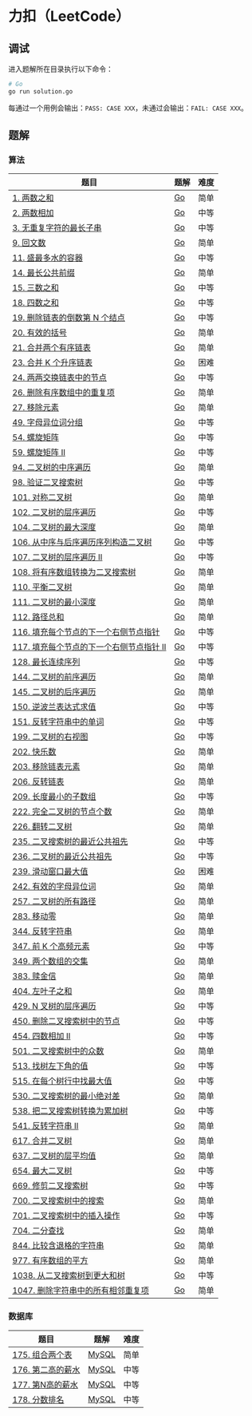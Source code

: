 # 力扣（LeetCode）

## 调试

进入题解所在目录执行以下命令：

```bash
# Go
go run solution.go
```

每通过一个用例会输出：`PASS: CASE XXX`，未通过会输出：`FAIL: CASE XXX`。

## 题解

### 算法

| 题目                                                         | 题解                                                         | 难度 |
| ------------------------------------------------------------ | ------------------------------------------------------------ | ---- |
| [1. 两数之和](https://leetcode.cn/problems/two-sum/)         | [Go](./algorithms/0001.two-sum/solution.go)                  | 简单 |
| [2. 两数相加](https://leetcode.cn/problems/add-two-numbers/) | [Go](./algorithms/0002.add-two-numbers/solution.go)          | 中等 |
| [3. 无重复字符的最长子串](https://leetcode.cn/problems/longest-substring-without-repeating-characters/) | [Go](./algorithms/0003.longest-substring-without-repeating-characters/solution.go) | 中等 |
| [9. 回文数](https://leetcode.cn/problems/palindrome-number/) | [Go](./algorithms/0009.palindrome-number/solution.go)        | 简单 |
| [11. 盛最多水的容器](https://leetcode.cn/problems/container-with-most-water/) | [Go](./algorithms/0011.container-with-most-water/solution.go) | 中等 |
| [14. 最长公共前缀](https://leetcode.cn/problems/longest-common-prefix/) | [Go](./algorithms/0014.longest-common-prefix/solution.go)    | 简单 |
| [15. 三数之和](https://leetcode.cn/problems/3sum/)           | [Go](./algorithms/0015.3sum/solution.go)                     | 中等 |
| [18. 四数之和](https://leetcode.cn/problems/4sum/)           | [Go](./algorithms/0018.4sum/solution.go)                     | 中等 |
| [19. 删除链表的倒数第 N 个结点](https://leetcode.cn/problems/remove-nth-node-from-end-of-list/) | [Go](./algorithms/0019.remove-nth-node-from-end-of-list/solution.go) | 中等 |
| [20. 有效的括号](https://leetcode.cn/problems/valid-parentheses/) | [Go](./algorithms/0020.valid-parentheses/solution.go)        | 简单 |
| [21. 合并两个有序链表](https://leetcode.cn/problems/merge-two-sorted-lists/) | [Go](./algorithms/0021.merge-two-sorted-lists/solution.go)   | 简单 |
| [23. 合并 K 个升序链表](https://leetcode.cn/problems/merge-k-sorted-lists/) | [Go](./algorithms/0023.merge-k-sorted-lists/solution.go)     | 困难 |
| [24. 两两交换链表中的节点](https://leetcode.cn/problems/swap-nodes-in-pairs/) | [Go](./algorithms/0024.swap-nodes-in-pairs/solution.go)      | 中等 |
| [26. 删除有序数组中的重复项](https://leetcode.cn/problems/remove-duplicates-from-sorted-array/) | [Go](./algorithms/0026.remove-duplicates-from-sorted-array/solution.go) | 简单 |
| [27. 移除元素](https://leetcode.cn/problems/remove-element/) | [Go](./algorithms/0027.remove-element/solution.go)           | 简单 |
| [49. 字母异位词分组](https://leetcode.cn/problems/group-anagrams/) | [Go](./algorithms/0049.group-anagrams/solution.go)           | 中等 |
| [54. 螺旋矩阵](https://leetcode.cn/problems/spiral-matrix/)  | [Go](./algorithms/0054.spiral-matrix/solution.go)            | 中等 |
| [59. 螺旋矩阵 II](https://leetcode.cn/problems/spiral-matrix-ii/) | [Go](./algorithms/0059.spiral-matrix-ii/solution.go)         | 中等 |
| [94. 二叉树的中序遍历](https://leetcode.cn/problems/binary-tree-inorder-traversal/) | [Go](./algorithms/0094.binary-tree-inorder-traversal/solution.go) | 简单 |
| [98. 验证二叉搜索树](https://leetcode.cn/problems/validate-binary-search-tree/) | [Go](./algorithms/0098.validate-binary-search-tree/solution.go) | 中等 |
| [101. 对称二叉树](https://leetcode.cn/problems/symmetric-tree/) | [Go](./algorithms/0101.symmetric-tree/solution.go)           | 简单 |
| [102. 二叉树的层序遍历](https://leetcode.cn/problems/binary-tree-level-order-traversal/) | [Go](./algorithms/0102.binary-tree-level-order-traversal/solution.go) | 中等 |
| [104. 二叉树的最大深度](https://leetcode.cn/problems/maximum-depth-of-binary-tree/) | [Go](./algorithms/0104.maximum-depth-of-binary-tree/solution.go) | 简单 |
| [106. 从中序与后序遍历序列构造二叉树](https://leetcode.cn/problems/construct-binary-tree-from-inorder-and-postorder-traversal/) | [Go](./algorithms/0106.construct-binary-tree-from-inorder-and-postorder-traversal/solution.go) | 中等 |
| [107. 二叉树的层序遍历 II](https://leetcode.cn/problems/binary-tree-level-order-traversal-ii/) | [Go](./algorithms/0107.binary-tree-level-order-traversal-ii/solution.go) | 中等 |
| [108. 将有序数组转换为二叉搜索树](https://leetcode.cn/problems/convert-sorted-array-to-binary-search-tree/) | [Go](./algorithms/0108.convert-sorted-array-to-binary-search-tree/solution.go) | 简单 |
| [110. 平衡二叉树](https://leetcode.cn/problems/balanced-binary-tree/) | [Go](./algorithms/0110.balanced-binary-tree/solution.go)     | 简单 |
| [111. 二叉树的最小深度](https://leetcode.cn/problems/minimum-depth-of-binary-tree/) | [Go](./algorithms/0111.minimum-depth-of-binary-tree/solution.go) | 简单 |
| [112. 路径总和](https://leetcode.cn/problems/path-sum/)      | [Go](./algorithms/0112.path-sum/solution.go)                 | 简单 |
| [116. 填充每个节点的下一个右侧节点指针](https://leetcode.cn/problems/populating-next-right-pointers-in-each-node/) | [Go](./algorithms/0116.populating-next-right-pointers-in-each-node/solution.go) | 中等 |
| [117. 填充每个节点的下一个右侧节点指针 II](https://leetcode.cn/problems/populating-next-right-pointers-in-each-node-ii/) | [Go](./algorithms/0117.populating-next-right-pointers-in-each-node-ii/solution.go) | 中等 |
| [128. 最长连续序列](https://leetcode.cn/problems/longest-consecutive-sequence/) | [Go](./algorithms/0128.longest-consecutive-sequence/solution.go) | 中等 |
| [144. 二叉树的前序遍历](https://leetcode.cn/problems/binary-tree-preorder-traversal/) | [Go](./algorithms/0144.binary-tree-preorder-traversal/solution.go) | 简单 |
| [145. 二叉树的后序遍历](https://leetcode.cn/problems/binary-tree-postorder-traversal/) | [Go](./algorithms/0145.binary-tree-postorder-traversal/solution.go) | 简单 |
| [150. 逆波兰表达式求值](https://leetcode.cn/problems/evaluate-reverse-polish-notation/) | [Go](./algorithms/0150.evaluate-reverse-polish-notation/solution.go) | 中等 |
| [151. 反转字符串中的单词](https://leetcode.cn/problems/reverse-words-in-a-string/) | [Go](./algorithms/0151.reverse-words-in-a-string/solution.go) | 中等 |
| [199. 二叉树的右视图](https://leetcode.cn/problems/binary-tree-right-side-view/) | [Go](./algorithms/0199.binary-tree-right-side-view/solution.go) | 中等 |
| [202. 快乐数](https://leetcode.cn/problems/happy-number/)    | [Go](./algorithms/0202.happy-number/solution.go)             | 简单 |
| [203. 移除链表元素](https://leetcode.cn/problems/remove-linked-list-elements/) | [Go](./algorithms/0203.remove-linked-list-elements/solution.go) | 简单 |
| [206. 反转链表](https://leetcode.cn/problems/reverse-linked-list/) | [Go](./algorithms/0206.reverse-linked-list/solution.go)      | 简单 |
| [209. 长度最小的子数组](https://leetcode.cn/problems/minimum-size-subarray-sum/) | [Go](./algorithms/0209.minimum-size-subarray-sum/solution.go) | 中等 |
| [222. 完全二叉树的节点个数](https://leetcode.cn/problems/count-complete-tree-nodes/) | [Go](./algorithms/0222.count-complete-tree-nodes/solution.go) | 简单 |
| [226. 翻转二叉树](https://leetcode.cn/problems/invert-binary-tree/) | [Go](./algorithms/0226.invert-binary-tree/solution.go)       | 简单 |
| [235. 二叉搜索树的最近公共祖先](https://leetcode.cn/problems/lowest-common-ancestor-of-a-binary-search-tree/) | [Go](./algorithms/0235.lowest-common-ancestor-of-a-binary-search-tree/solution.go) | 中等 |
| [236. 二叉树的最近公共祖先](https://leetcode.cn/problems/lowest-common-ancestor-of-a-binary-tree/) | [Go](./algorithms/0236.lowest-common-ancestor-of-a-binary-tree/solution.go) | 中等 |
| [239. 滑动窗口最大值](https://leetcode.cn/problems/sliding-window-maximum/) | [Go](./algorithms/0239.sliding-window-maximum/solution.go)   | 困难 |
| [242. 有效的字母异位词](https://leetcode.cn/problems/valid-anagram/) | [Go](./algorithms/0242.valid-anagram/solution.go)            | 简单 |
| [257. 二叉树的所有路径](https://leetcode.cn/problems/binary-tree-paths/) | [Go](./algorithms/0257.binary-tree-paths/solution.go)        | 简单 |
| [283. 移动零](https://leetcode.cn/problems/move-zeroes/)     | [Go](./algorithms/0283.move-zeroes/solution.go)              | 简单 |
| [344. 反转字符串](https://leetcode.cn/problems/reverse-string/) | [Go](./algorithms/0344.reverse-string/solution.go)           | 简单 |
| [347. 前 K 个高频元素](https://leetcode.cn/problems/top-k-frequent-elements/) | [Go](./algorithms/0347.top-k-frequent-elements/solution.go)  | 中等 |
| [349. 两个数组的交集](https://leetcode.cn/problems/intersection-of-two-arrays/) | [Go](./algorithms/0349.intersection-of-two-arrays/solution.go) | 简单 |
| [383. 赎金信](https://leetcode.cn/problems/ransom-note/)     | [Go](./algorithms/0383.ransom-note/solution.go)              | 简单 |
| [404. 左叶子之和](https://leetcode.cn/problems/sum-of-left-leaves/) | [Go](./algorithms/0404.sum-of-left-leaves/solution.go)       | 简单 |
| [429. N 叉树的层序遍历](https://leetcode.cn/problems/n-ary-tree-level-order-traversal/) | [Go](./algorithms/0429.n-ary-tree-level-order-traversal/solution.go) | 中等 |
| [450. 删除二叉搜索树中的节点](https://leetcode.cn/problems/delete-node-in-a-bst/) | [Go](./algorithms/0450.delete-node-in-a-bst/solution.go)     | 中等 |
| [454. 四数相加 II](https://leetcode.cn/problems/4sum-ii/)    | [Go](./algorithms/0454.4sum-ii/solution.go)                  | 中等 |
| [501. 二叉搜索树中的众数](https://leetcode.cn/problems/find-mode-in-binary-search-tree/) | [Go](./algorithms/0501.find-mode-in-binary-search-tree/solution.go) | 简单 |
| [513. 找树左下角的值](https://leetcode.cn/problems/find-bottom-left-tree-value/) | [Go](./algorithms/0513.find-bottom-left-tree-value/solution.go) | 中等 |
| [515. 在每个树行中找最大值](https://leetcode.cn/problems/find-largest-value-in-each-tree-row/) | [Go](./algorithms/0515.find-largest-value-in-each-tree-row/solution.go) | 中等 |
| [530. 二叉搜索树的最小绝对差](https://leetcode.cn/problems/minimum-absolute-difference-in-bst/) | [Go](./algorithms/0530.minimum-absolute-difference-in-bst/solution.go) | 简单 |
| [538. 把二叉搜索树转换为累加树](https://leetcode.cn/problems/convert-bst-to-greater-tree/) | [Go](./algorithms/0538.convert-bst-to-greater-tree/solution.go) | 中等 |
| [541. 反转字符串 II](https://leetcode.cn/problems/reverse-string-ii/) | [Go](./algorithms/0541.reverse-string-ii/solution.go)        | 简单 |
| [617. 合并二叉树](https://leetcode.cn/problems/merge-two-binary-trees/) | [Go](./algorithms/0617.merge-two-binary-trees/solution.go)   | 简单 |
| [637. 二叉树的层平均值](https://leetcode.cn/problems/average-of-levels-in-binary-tree/) | [Go](./algorithms/0637.average-of-levels-in-binary-tree/solution.go) | 简单 |
| [654. 最大二叉树](https://leetcode.cn/problems/maximum-binary-tree/) | [Go](./algorithms/0654.maximum-binary-tree/solution.go)      | 中等 |
| [669. 修剪二叉搜索树](https://leetcode.cn/problems/trim-a-binary-search-tree/) | [Go](./algorithms/0669.trim-a-binary-search-tree/solution.go) | 中等 |
| [700. 二叉搜索树中的搜索](https://leetcode.cn/problems/search-in-a-binary-search-tree/) | [Go](./algorithms/0700.search-in-a-binary-search-tree/solution.go) | 简单 |
| [701. 二叉搜索树中的插入操作](https://leetcode.cn/problems/insert-into-a-binary-search-tree/) | [Go](./algorithms/0701.insert-into-a-binary-search-tree/solution.go) | 中等 |
| [704. 二分查找](https://leetcode.cn/problems/binary-search/) | [Go](./algorithms/0704.binary-search/solution.go)            | 简单 |
| [844. 比较含退格的字符串](https://leetcode.cn/problems/backspace-string-compare/) | [Go](./algorithms/0844.backspace-string-compare/solution.go) | 简单 |
| [977. 有序数组的平方](https://leetcode.cn/problems/squares-of-a-sorted-array/) | [Go](./algorithms/0977.squares-of-a-sorted-array/solution.go) | 简单 |
| [1038. 从二叉搜索树到更大和树](https://leetcode.cn/problems/binary-search-tree-to-greater-sum-tree/) | [Go](./algorithms/1038.binary-search-tree-to-greater-sum-tree/solution.go) | 中等 |
| [1047. 删除字符串中的所有相邻重复项](https://leetcode.cn/problems/remove-all-adjacent-duplicates-in-string/) | [Go](./algorithms/1047.remove-all-adjacent-duplicates-in-string/solution.go) | 简单 |

### 数据库

| 题目                                                         | 题解                                                        | 难度 |
| ------------------------------------------------------------ | ----------------------------------------------------------- | ---- |
| [175. 组合两个表](https://leetcode.cn/problems/combine-two-tables/) | [MySQL](./database/0175.combine-two-tables/solution.sql)    | 简单 |
| [176. 第二高的薪水](https://leetcode.cn/problems/second-highest-salary/) | [MySQL](./database/0176.second-highest-salary/solution.sql) | 中等 |
| [177. 第N高的薪水](https://leetcode.cn/problems/nth-highest-salary/) | [MySQL](./database/0177.nth-highest-salary/solution.sql)    | 中等 |
| [178. 分数排名](https://leetcode.cn/problems/rank-scores/)   | [MySQL](./database/0178.rank-scores/solution.sql)           | 中等 |

